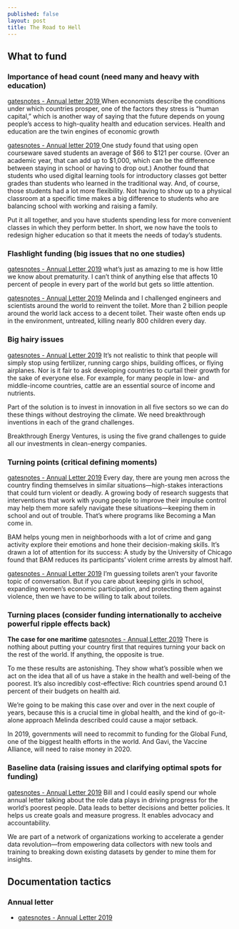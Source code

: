 ```yaml
---
published: false
layout: post
title: The Road to Hell
---
```

## What to fund

### Importance of head count (need many and heavy with education) 
[gatesnotes - Annual letter 2019 ](https://www.gatesnotes.com/2019-Annual-Letter?WT.mc_id=02_13_2019_15_AL2019_GF-TW_&WT.tsrc=GFTW&sf98738595=1)
When economists describe the conditions under which countries prosper, one of the factors they stress is “human capital,” which is another way of saying that the future depends on young people’s access to high-quality health and education services. Health and education are the twin engines of economic growth

[gatesnotes - Annual letter 2019 ](https://www.gatesnotes.com/2019-Annual-Letter?WT.mc_id=02_13_2019_15_AL2019_GF-TW_&WT.tsrc=GFTW&sf98738595=1)
One study found that using open courseware saved students an average of $66 to $121 per course. (Over an academic year, that can add up to $1,000, which can be the difference between staying in school or having to drop out.) Another found that students who used digital learning tools for introductory classes got better grades than students who learned in the traditional way. And, of course, those students had a lot more flexibility. Not having to show up to a physical classroom at a specific time makes a big difference to students who are balancing school with working and raising a family.

Put it all together, and you have students spending less for more convenient classes in which they perform better. In short, we now have the tools to redesign higher education so that it meets the needs of today’s students.

### Flashlight funding (big issues that no one studies)
[gatesnotes - Annual Letter 2019](https://www.gatesnotes.com/2019-Annual-Letter?WT.mc_id=02_13_2019_15_AL2019_GF-TW_&WT.tsrc=GFTW&sf98738595=1)
what’s just as amazing to me is how little we know about prematurity. I can’t think of anything else that affects 10 percent of people in every part of the world but gets so little attention.

[gatesnotes - Annual Letter 2019](https://www.gatesnotes.com/2019-Annual-Letter?WT.mc_id=02_13_2019_15_AL2019_GF-TW_&WT.tsrc=GFTW&sf98738595=1)
Melinda and I challenged engineers and scientists around the world to reinvent the toilet. More than 2 billion people around the world lack access to a decent toilet. Their waste often ends up in the environment, untreated, killing nearly 800 children every day.

### Big hairy issues
[gatesnotes - Annual Letter 2019](https://www.gatesnotes.com/2019-Annual-Letter?WT.mc_id=02_13_2019_15_AL2019_GF-TW_&WT.tsrc=GFTW&sf98738595=1)
It’s not realistic to think that people will simply stop using fertilizer, running cargo ships, building offices, or flying airplanes. Nor is it fair to ask developing countries to curtail their growth for the sake of everyone else. For example, for many people in low- and middle-income countries, cattle are an essential source of income and nutrients.

Part of the solution is to invest in innovation in all five sectors so we can do these things without destroying the climate. We need breakthrough inventions in each of the grand challenges.

Breakthrough Energy Ventures, is using the five grand challenges to guide all our investments in clean-energy companies.

### Turning points (critical defining moments)
[gatesnotes - Annual Letter 2019](https://www.gatesnotes.com/2019-Annual-Letter?WT.mc_id=02_13_2019_15_AL2019_GF-TW_&WT.tsrc=GFTW&sf98738595=1)
Every day, there are young men across the country finding themselves in similar situations—high-stakes interactions that could turn violent or deadly. A growing body of research suggests that interventions that work with young people to improve their impulse control may help them more safely navigate these situations—keeping them in school and out of trouble. That’s where programs like Becoming a Man come in.

BAM helps young men in neighborhoods with a lot of crime and gang activity explore their emotions and hone their decision-making skills. It’s drawn a lot of attention for its success: A study by the University of Chicago found that BAM reduces its participants’ violent crime arrests by almost half.

[gatesnotes - Annual Letter 2019](https://www.gatesnotes.com/2019-Annual-Letter?WT.mc_id=02_13_2019_15_AL2019_GF-TW_&WT.tsrc=GFTW&sf98738595=1)
I’m guessing toilets aren’t your favorite topic of conversation. But if you care about keeping girls in school, expanding women’s economic participation, and protecting them against violence, then we have to be willing to talk about toilets.

### Turning places (consider funding internationally to accheive powerful ripple effects back)
**The case for one maritime**
[gatesnotes - Annual Letter 2019](https://www.gatesnotes.com/2019-Annual-Letter?WT.mc_id=02_13_2019_15_AL2019_GF-TW_&WT.tsrc=GFTW&sf98738595=1)
There is nothing about putting your country first that requires turning your back on the rest of the world. If anything, the opposite is true.

To me these results are astonishing. They show what’s possible when we act on the idea that all of us have a stake in the health and well-being of the poorest. It’s also incredibly cost-effective: Rich countries spend around 0.1 percent of their budgets on health aid.

We’re going to be making this case over and over in the next couple of years, because this is a crucial time in global health, and the kind of go-it-alone approach Melinda described could cause a major setback.

In 2019, governments will need to recommit to funding for the Global Fund, one of the biggest health efforts in the world. And Gavi, the Vaccine Alliance, will need to raise money in 2020.


### Baseline data (raising issues and clarifying optimal spots for funding)
[gatesnotes - Annual Letter 2019](https://www.gatesnotes.com/2019-Annual-Letter?WT.mc_id=02_13_2019_15_AL2019_GF-TW_&WT.tsrc=GFTW&sf98738595=1)
Bill and I could easily spend our whole annual letter talking about the role data plays in driving progress for the world’s poorest people. Data leads to better decisions and better policies. It helps us create goals and measure progress. It enables advocacy and accountability.

We are part of a network of organizations working to accelerate a gender data revolution—from empowering data collectors with new tools and training to breaking down existing datasets by gender to mine them for insights.

## Documentation tactics

### Annual letter 
- [gatesnotes - Annual Letter 2019](https://www.gatesnotes.com/2019-Annual-Letter?WT.mc_id=02_13_2019_15_AL2019_GF-TW_&WT.tsrc=GFTW&sf98738595=1)
